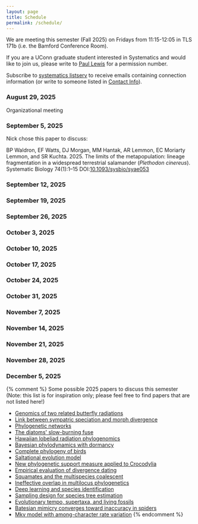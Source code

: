 ```yaml
---
layout: page
title: Schedule
permalink: /schedule/
---
```


We are meeting this semester (Fall 2025) on Fridays from 11:15-12:05 in TLS 171b (i.e. the Bamford Conference Room).

If you are a UConn graduate student interested in Systematics and would like to join us, please
write to [Paul Lewis](mailto:paul.lewis@uconn.edu) for a permission number. 

Subscribe to [systematics listserv](/systseminar/listserv/) to receive emails containing connection information (or write to someone listed in [Contact Info](/systseminar/contact-info/)).

### August 29, 2025

Organizational meeting

### September 5, 2025

Nick chose this paper to discuss:

BP Waldron, EF Watts, DJ Morgan, MM Hantak, AR Lemmon, EC Moriarty Lemmon, and SR Kuchta. 2025. 
The limits of the metapopulation: lineage fragmentation in a widespread terrestrial salamander (_Plethodon cinereus_).
Systematic Biology 74(1):1–15
DOI:[10.1093/sysbio/syae053](https://doi.org/10.1093/sysbio/syae053)

### September 12, 2025
### September 19, 2025
### September 26, 2025
### October 3, 2025
### October 10, 2025
### October 17, 2025
### October 24, 2025
### October 31, 2025
### November 7, 2025
### November 14, 2025
### November 21, 2025
### November 28, 2025
### December 5, 2025

{% comment %}
Some possible 2025 papers to discuss this semester (Note: this list is for inspiration only; please feel free to find papers that are not listed here!)

* [Genomics of two related butterfly radiations](https://doi.org/10.1098/rspb.2025.0182)
* [Link between sympatric speciation and morph divergence](https://doi.org/10.1098/rspb.2025.0182)
* [Phylogenetic networks](https://doi.org/10.1098/rspb.2025.0182)
* [The diatoms' slow-burning fuse](https://doi.org/10.1073/pnas.2500153122)
* [Hawaiian lobeliad radiation phylogenomics](https://doi.org/10.1073/pnas.2421004122)
* [Bayesian phylodynamics with dormancy](https://www.pnas.org/doi/10.1073/pnas.2501394122)
* [Complete phylogeny of birds](https://www.pnas.org/doi/10.1073/pnas.2501394122)
* [Saltational evolution model](https://doi.org/10.1098/rspb.2025.0182)
* [New phylogenetic support measure applied to Crocodylia](https://doi.org/10.1093/sysbio/syaf058)
* [Empirical evaluation of divergence dating](https://doi.org/10.1093/sysbio/syaf055)
* [Squamates and the multispecies coalescent](https://doi.org/10.1093/sysbio/syaf048)
* [Ineffective overlap in multilocus phylogenetics](https://doi.org/10.1093/sysbio/syaf044)
* [Deep learning and species identification](https://doi.org/10.1093/sysbio/syaf026)
* [Sampling design for species tree estimation](https://doi.org/10.1093/sysbio/syaf017)
* [Evolutionary tempo, supertaxa, and living fossils](https://doi.org/10.1093/sysbio/syaf020)
* [Batesian mimicry converges toward inaccuracy in spiders](https://doi.org/10.1093/sysbio/syaf037)
* [Mkv model with among-character rate variation](https://doi.org/10.1093/sysbio/syaf038)
{% endcomment %}
